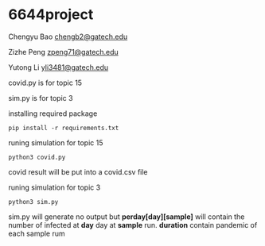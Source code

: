 # 6644project

Chengyu Bao chengb2@gatech.edu
  
Zizhe Peng  zpeng71@gatech.edu
  
Yutong Li   yli3481@gatech.edu

covid.py is for topic 15

sim.py is for topic 3

installing required package
```
pip install -r requirements.txt
```

runing  simulation for topic 15
```
python3 covid.py
```
covid result will be put into a covid.csv file

runing  simulation for topic 3
```
python3 sim.py 
```
sim.py will generate no output but **perday[day][sample]** will contain the number of infected at **day** day at **sample** run. 
**duration** contain pandemic of each sample rum
